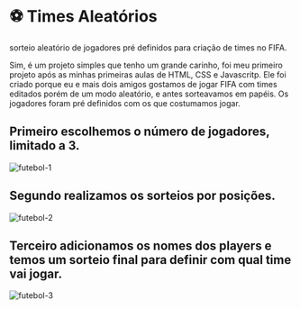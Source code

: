 # ⚽ Times Aleatórios 
sorteio aleatório de jogadores pré definidos para criação de times no FIFA.

Sim, é um projeto simples que tenho um grande carinho, foi meu primeiro projeto após as minhas primeiras aulas de HTML, CSS e Javascritp.
Ele foi criado porque eu e mais dois amigos gostamos de jogar FIFA com times editados porém de um modo aleatório, e antes sorteavamos em papéis. Os jogadores foram pré definidos com os que costumamos jogar.

## Primeiro escolhemos o número de jogadores, limitado a 3.
![futebol-1](https://user-images.githubusercontent.com/96131635/177195344-2b969fa9-1f10-4e61-bdae-cc8ba7535404.gif)

## Segundo realizamos os sorteios por posições.
![futebol-2](https://user-images.githubusercontent.com/96131635/177195348-d8567189-89c8-4974-b68f-900f04374bf7.gif)

## Terceiro adicionamos os nomes dos players e temos um sorteio final para definir com qual time vai jogar.
![futebol-3](https://user-images.githubusercontent.com/96131635/177195352-701ba30d-e131-4ed2-9fff-1fcd5ea99ec1.gif)
